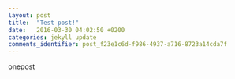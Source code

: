 ```yaml
---
layout: post
title:  "Test post!"
date:   2016-03-30 04:02:50 +0200
categories: jekyll update
comments_identifier: post_f23e1c6d-f986-4937-a716-8723a14cda7f
---
```


onepost